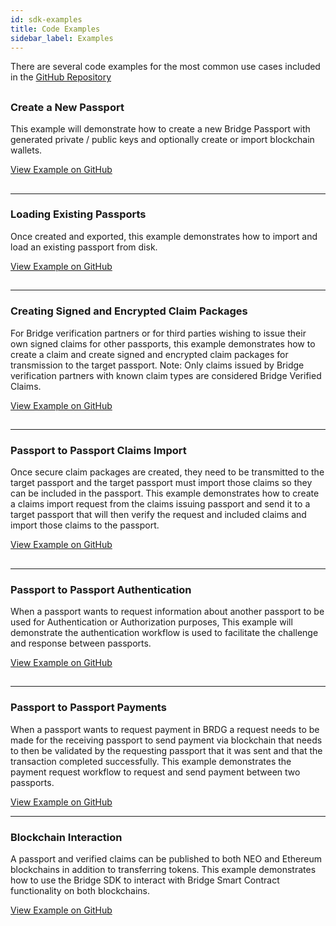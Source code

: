 ```yaml
---
id: sdk-examples
title: Code Examples
sidebar_label: Examples
---
```

There are several code examples for the most common use cases included in the <a href="https://github.com/bridge-protocol/bridge-protocol-js/tree/master/examples">GitHub Repository</a>

##

### Create a New Passport
<p class="nobottommargin">
This example will demonstrate how to create a new Bridge Passport with generated private / public keys and optionally create or import blockchain wallets.  
</p>
<a href="https://github.com/bridge-protocol/bridge-protocol-js/blob/ethereum-publishing/examples/passport-create.js">View Example on GitHub</a>

##

---

### Loading Existing Passports
<p class="nobottommargin">
Once created and exported, this example demonstrates how to import and load an existing passport from disk.
</p>
<a href="https://github.com/bridge-protocol/bridge-protocol-js/blob/ethereum-publishing/examples/passport-load.js">View Example on GitHub</a>

##

---

### Creating Signed and Encrypted Claim Packages
<p class="nobottommargin">
For Bridge verification partners or for third parties wishing to issue their own signed claims for other passports, this example demonstrates how to create a claim and create signed and encrypted claim packages for transmission to the target passport. Note: Only claims issued by Bridge verification partners with known claim types are considered Bridge Verified Claims.
</p>
<a href="https://github.com/bridge-protocol/bridge-protocol-js/blob/ethereum-publishing/examples/claims-create.js">View Example on GitHub</a>

##

---

### Passport to Passport Claims Import
<p class="nobottommargin">
Once secure claim packages are created, they need to be transmitted to the target passport and the target passport must import those claims so they can be included in the passport.  This example demonstrates how to create a claims import request from the claims issuing passport and send it to a target passport that will then verify the request and included claims and import those claims to the passport.
</p>
<a href="https://github.com/bridge-protocol/bridge-protocol-js/blob/ethereum-publishing/examples/claims-import.js">View Example on GitHub</a>

##

---

### Passport to Passport Authentication
<p class="nobottommargin">
When a passport wants to request information about another passport to be used for Authentication or Authorization purposes, This example will demonstrate the authentication workflow is used to facilitate the challenge and response between passports.   
</p>
<a href="https://github.com/bridge-protocol/bridge-protocol-js/blob/ethereum-publishing/examples/authentication.js">View Example on GitHub</a>

##

---

### Passport to Passport Payments
<p class="nobottommargin">
When a passport wants to request payment in BRDG a request needs to be made for the receiving passport to send payment via blockchain that needs to then be validated by the requesting passport that it was sent and that the transaction completed successfully.  This example demonstrates the payment request workflow to request and send payment between two passports.
</p>
<a href="https://github.com/bridge-protocol/bridge-protocol-js/blob/ethereum-publishing/examples/payment.js">View Example on GitHub</a>

---

### Blockchain Interaction
<p class="nobottommargin">
A passport and verified claims can be published to both NEO and Ethereum blockchains in addition to transferring tokens.  This example demonstrates how to use the Bridge SDK to interact with Bridge Smart Contract functionality on both blockchains.
</p>
<a href="https://github.com/bridge-protocol/bridge-protocol-js/blob/ethereum-publishing/examples/blockchain.js">View Example on GitHub</a>

